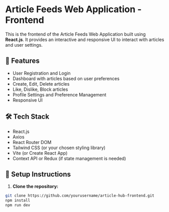 # Article Feeds Web Application - Frontend

This is the frontend of the Article Feeds Web Application built using **React.js**. It provides an interactive and responsive UI to interact with articles and user settings.

## 🚀 Features

- User Registration and Login
- Dashboard with articles based on user preferences
- Create, Edit, Delete articles
- Like, Dislike, Block articles
- Profile Settings and Preference Management
- Responsive UI

## 🛠️ Tech Stack

- React.js
- Axios
- React Router DOM
- Tailwind CSS (or your chosen styling library)
- Vite (or Create React App)
- Context API or Redux (if state management is needed)

## 🔧 Setup Instructions

1. **Clone the repository:**

```bash
git clone https://github.com/yourusername/article-hub-frontend.git
npm install
npm run dev